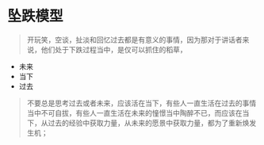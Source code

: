 # 坠跌模型



> 开玩笑，空谈，扯淡和回忆过去都是有意义的事情，因为那对于讲话者来说，他们处于下跌过程当中，是仅可以抓住的稻草，

* 未来
* 当下
* 过去

> 不要总是思考过去或者未来，应该活在当下，有些人一直生活在过去的事情当中不可自拔，有些人一直生活在未来的憧憬当中陶醉不已，而应该在当下，从过去的经验中获取力量，从未来的愿景中获取力量，都为了重新焕发生机；

